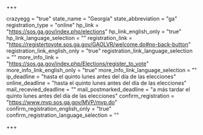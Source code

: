 +++

crazyegg = "true"
state_name = "Georgia"
state_abbreviation = "ga"
registration_type = "online"
hp_link = "https://sos.ga.gov/index.php/elections"
hp_link_english_only = "true"
hp_link_language_selection = ""
registration_link = "https://registertovote.sos.ga.gov/GAOLVR/welcome.do#no-back-button"
registration_link_english_only = "true"
registration_link_language_selection = ""
more_info_link = "https://sos.ga.gov/index.php/Elections/register_to_vote"
more_info_link_english_only = "true"
more_info_link_language_selection = ""
ip_deadline = "hasta el quinto lunes antes del día de las elecciones"
online_deadline = "hasta el quinto lunes antes del día de las elecciones"
mail_recevied_deadline = ""
mail_postmarked_deadline = "a más tardar el quinto lunes antes del día de las elecciones"
confirm_registration = "https://www.mvp.sos.ga.gov/MVP/mvp.do"
confirm_registration_english_only = "true"
confirm_registration_language_selection = ""

+++